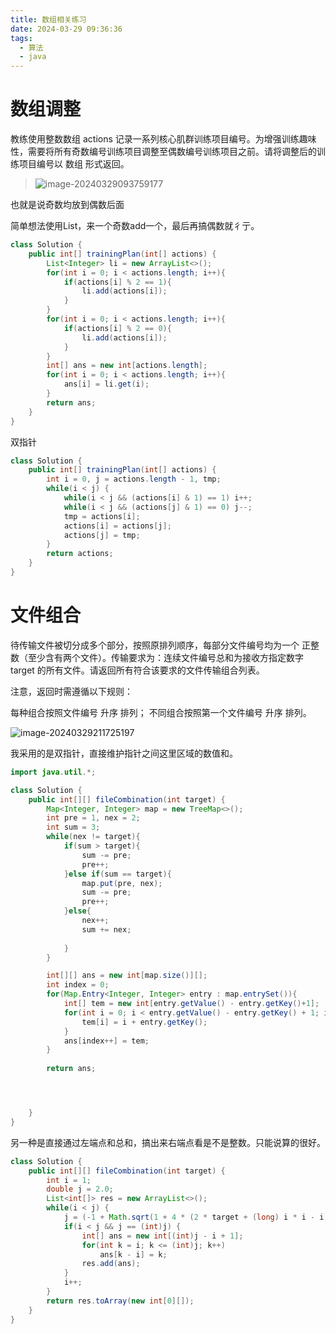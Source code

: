 ```yaml
---
title: 数组相关练习
date: 2024-03-29 09:36:36
tags:
  - 算法
  - java
---
```


# 数组调整

教练使用整数数组 actions 记录一系列核心肌群训练项目编号。为增强训练趣味性，需要将所有奇数编号训练项目调整至偶数编号训练项目之前。请将调整后的训练项目编号以 数组 形式返回。

> ![image-20240329093759177](../images/image-20240329093759177.png)

也就是说奇数均放到偶数后面

简单想法使用List，来一个奇数add一个，最后再搞偶数就彳亍。

```java
class Solution {
    public int[] trainingPlan(int[] actions) {
        List<Integer> li = new ArrayList<>();
        for(int i = 0; i < actions.length; i++){
            if(actions[i] % 2 == 1){
                li.add(actions[i]);
            }
        }
        for(int i = 0; i < actions.length; i++){
            if(actions[i] % 2 == 0){
                li.add(actions[i]);
            }
        }
        int[] ans = new int[actions.length];
        for(int i = 0; i < actions.length; i++){
            ans[i] = li.get(i);
        }
        return ans;
    }
}
```

双指针

```java
class Solution {
    public int[] trainingPlan(int[] actions) {
        int i = 0, j = actions.length - 1, tmp;
        while(i < j) {
            while(i < j && (actions[i] & 1) == 1) i++;
            while(i < j && (actions[j] & 1) == 0) j--;
            tmp = actions[i];
            actions[i] = actions[j];
            actions[j] = tmp;
        }
        return actions;
    }
}

```

# 文件组合

待传输文件被切分成多个部分，按照原排列顺序，每部分文件编号均为一个 正整数（至少含有两个文件）。传输要求为：连续文件编号总和为接收方指定数字 target 的所有文件。请返回所有符合该要求的文件传输组合列表。

注意，返回时需遵循以下规则：

每种组合按照文件编号 升序 排列；
不同组合按照第一个文件编号 升序 排列。

![image-20240329211725197](../images/image-20240329211725197.png)

我采用的是双指针，直接维护指针之间这里区域的数值和。

```java
import java.util.*;

class Solution {
    public int[][] fileCombination(int target) {
        Map<Integer, Integer> map = new TreeMap<>();
        int pre = 1, nex = 2;
        int sum = 3;
        while(nex != target){
            if(sum > target){
                sum -= pre;
                pre++;
            }else if(sum == target){
                map.put(pre, nex);
                sum -= pre;
                pre++;
            }else{
                nex++;
                sum += nex;
                
            }
        }

        int[][] ans = new int[map.size()][];
        int index = 0;
        for(Map.Entry<Integer, Integer> entry : map.entrySet()){
            int[] tem = new int[entry.getValue() - entry.getKey()+1];
            for(int i = 0; i < entry.getValue() - entry.getKey() + 1; i++){
                tem[i] = i + entry.getKey();
            }
            ans[index++] = tem;
        }
        
        return ans;




    }
}
```

另一种是直接通过左端点和总和，搞出来右端点看是不是整数。只能说算的很好。

```java
class Solution {
    public int[][] fileCombination(int target) {
        int i = 1;
        double j = 2.0;
        List<int[]> res = new ArrayList<>();
        while(i < j) {
            j = (-1 + Math.sqrt(1 + 4 * (2 * target + (long) i * i - i))) / 2;
            if(i < j && j == (int)j) {
                int[] ans = new int[(int)j - i + 1];
                for(int k = i; k <= (int)j; k++)
                    ans[k - i] = k;
                res.add(ans);
            }
            i++;
        }
        return res.toArray(new int[0][]);
    }
}
```

